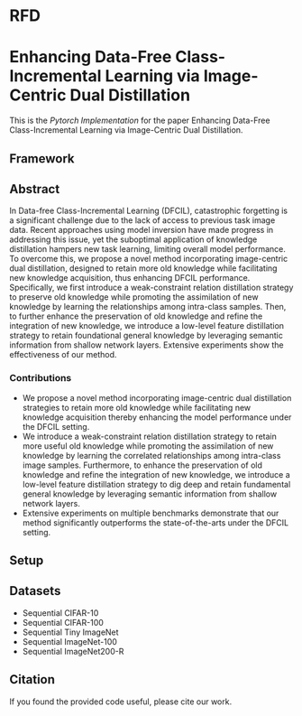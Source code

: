 # RFD

# Enhancing Data-Free Class-Incremental Learning via Image-Centric Dual Distillation
This is the *Pytorch Implementation* for the paper Enhancing Data-Free Class-Incremental Learning via Image-Centric Dual Distillation.

## Framework


## Abstract
In Data-free Class-Incremental Learning (DFCIL), catastrophic forgetting is a significant challenge due to the lack of access to previous task image data. Recent approaches using model inversion have made progress in addressing this issue, yet the suboptimal application of knowledge distillation hampers new task learning, limiting overall model performance. To overcome this, we propose a novel method incorporating image-centric dual distillation, designed to retain more old knowledge while facilitating new knowledge acquisition, thus enhancing DFCIL performance. Specifically, we first introduce a weak-constraint relation distillation strategy to preserve old knowledge while promoting the assimilation of new knowledge by learning the relationships among intra-class samples. Then, to further enhance the preservation of old knowledge and refine the integration of new knowledge, we introduce a low-level feature distillation strategy to retain foundational general knowledge by leveraging semantic information from shallow network layers. Extensive experiments show the effectiveness of our method.

### Contributions
* We propose a novel method incorporating image-centric dual distillation strategies to retain more old knowledge while facilitating new knowledge acquisition thereby enhancing the model performance under the DFCIL setting.
* We introduce a weak-constraint relation distillation strategy to retain more useful old knowledge while promoting the assimilation of new knowledge by learning the correlated relationships among intra-class image samples. Furthermore, to enhance the preservation of old knowledge and refine the integration of new knowledge, we introduce a low-level feature distillation strategy to dig deep and retain fundamental general knowledge by leveraging semantic information from shallow network layers.
* Extensive experiments on multiple benchmarks demonstrate that our method significantly outperforms the state-of-the-arts under the DFCIL setting.

## Setup
           

## Datasets
* Sequential CIFAR-10 
* Sequential CIFAR-100 
* Sequential Tiny ImageNet
* Sequential ImageNet-100
* Sequential ImageNet200-R

## Citation
If you found the provided code useful, please cite our work.

